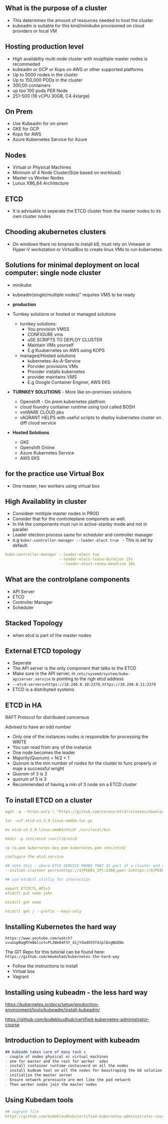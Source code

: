## What is the purpose of a cluster 
- This determines the amount of resources needed to host the cluster
- kubeadm is suitable for this kind/minikube provisioned on cloud providers or local VM

  
## Hosting production level 
- High availabltiy multi node cluster with muipltiple master nodes is recommeded
- kubeadm or GCP or Kops on AWS or other supported platforms 
- Up to 5000 nodes in the cluster 
- Up to 150,000 PODs in the cluster
- 300,00 containers
- up too 100 pods PER Node
- 251-500 (16 vCPU 30GB, C4.4xlarge)

## On Prem
- Use Kubeadm for on-prem
- GKE for GCP
- Kops for AWS
- Azure Kubernetes Service for Azure 

## Nodes
- Virtual or Physical Machines
- Mininum of 4 Node Cluster(Size based on workload)
- Master vs Worker Nodes
- Lunux X86_64 Architecture


## ETCD
- It is advisable to seperate the ETCD cluster from the master nodes to its own cluster nodes 

## Chooding akubernetes clusters
- On windows there no binaries to install k8, must rely on Vmware or Hyper-V workstation or VirtualBox to create linux VMs to run kubernetes

## Solutions for minimal deployment on local computer: single node cluster 
- minikube
- kubeadm(single/multiple nodes)" requires VMS to be ready

- **production**
- Turnkey solutions or hosted or managed solutions 
   - turnkey solutions:
       - You provision VMSS
       - CONFIGURE vms
       - uSE SCRIPTS TO DEPLOY CLUSTER
       - Maintain VMs yourself
       - E.g Kuubernetes on AWS using KOPS
  - managed/Hosted  solutions
       - kubernetes-As-A-Service
       - Porvider provisions VMs
       - Provider installs kubernetes
       - provider maintains VMS
       - E.g Google Container Enginer, AWS EKS
   
- **TURNKEY SOLUTIONS** - More like on-premises solutions
    - Openshift - On prem kubernetes platfrom
    - cloud foundry container runtime using tool called BOSH
    - vmWARE CLOUD pks
    - vAGRANT HELPS with useful scripts to deploy kubernetes cluster on diff cloud service

- **Hosted Solutions**
   - GKE
   - Openshift Online
   - Azure Kubernetes Service
   - AWS EKS 
    
## for the practice use Virtual Box 
- One master, two workers using virtual box


## High Availablity in cluster 
- Consideer mnltiple master nodes in PROD
- Consider that for the controleplane componets as well.
- In HA the components must run in active-stanby mode and not in parallel
- Leader election process same for scheduler and controller manager 
- e.g `kuber-controller-manager --leader-elect true ` - This is set by default.

```yaml
kube-controller-manager --leader-elect tue
                        --leader-elect-lease-duration 15s
                         --leader-elect-renew-deadline 10s 
```

## What are the controlplane components 
- API Server
- ETCD
- Controller Manager
- Scheduler

## Stacked Topology 
- when etcd is part of the master nodes

## External ETCD topology
- Seperate
- The API server is the only component that talks to the ETCD
- Make sure in the API server, in  `/etc/sysemd/system/kube-apiserver.service` is pointing to the righ etcd address
- `--etcd-servers=https://10.240.0.10:2379,https://10.240.0.11:2379`
- ETCD is a distribyted systems

## ETCD in HA 
RAFT Protocol for distributed concensus

Advised to have an odd number 
- Only one of the instances nodes is responsible for processing the WRITE
- You can read from any of the instance
- One node becomes the leader
- Majority(Quorum) = N/2 + 1
- Quorum is the min number of nodes for the cluster to func properly or maje a successful wright
- Quorom of 3 is 2
- quorum of 5 is 3
- Recommended of having a min of 3 node sin a ETCD cluster


## To install ETCD on a cluster

```yaml
wget -q --https-only \ "https://github.com/coreos/etcd/releases/download/v3.3.9/etcd-v3.3.9-linux-amd64.tar.gz

tar -xvf etcd-v3.3.9-linux-amd64.tar.gz

mv etcd-v3.3.9-linux-amd64/etcd* /usr/local/bin

mkdir -p /etc/etcd /var/lib/etcd

cp ca.pem kubernetes-key.pem kubernetes.pem /etc/etcd/

configure the etcd.service

## note this - where ETCD SERVICE KNOWS THAT IS part of a cluster and where its peer are.
--initial-clusteer perr1=https://${PEER1_IP}:2380,peer-2=https://${PEER2_IP}:2380 \\

## use etcdctl utitliy for interaction

export ETCDCTL_API=3
etcdctl put name john

etcdctl get name

etcdctl get / --prefix --keys-only 
```

## Installing Kubernetes the hard way

`https://www.youtube.com/watch?v=uUupRagM7m0&list=PL2We04F3Y_41jYdadX55fdJplDvgNGENo`


The GIT Repo for this tutorial can be found here:` https://github.com/mmumshad/kubernetes-the-hard-way`

- Follow the instructions to install
- Virtual box
- Vagrant

## Installing using kubeadm - the less hard way 
https://kubernetes.io/docs/setup/production-environment/tools/kubeadm/install-kubeadm/

https://github.com/kodekloudhub/certified-kubernetes-administrator-course

## Introduction to Deployment with kubeadm 

```md
## kubeadm takes care of many task s
- couple of nodes physical or virtual machines
- one for master and the rest for worker  odes
- install container runtime containerd on all the nodes
- install kudeam tool on all the nodes for boostraping the k8 solution in  the right order
- initialize the master server
- Ensure network preresuite are met like the pod network
- Then worker nodes join the master nodes 

```

## Using Kubedam tools

```yaml
## vagrant file
https://github.com/kodekloudhub/certified-kubernetes-administrator-course/blob/master/kubeadm-clusters/virtualbox/Vagrantfile


```
